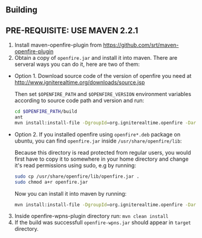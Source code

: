 Building
---
PRE-REQUISITE: USE MAVEN 2.2.1
---
1. Install maven-openfire-plugin from https://github.com/srt/maven-openfire-plugin
2. Obtain a copy of `openfire.jar` and install it into maven. There are serveral ways you can do it, here are two of them:
  * Option 1. Download source code of the version of openfire you need at http://www.igniterealtime.org/downloads/source.jsp

    Then set `$OPENFIRE_PATH` and `$OPENFIRE_VERSION` environment variables according to source code path and version and run:
    ```bash
    cd $OPENFIRE_PATH/build
    ant
    mvn install:install-file -DgroupId=org.igniterealtime.openfire -DartifactId=openfire -Dversion=$OPENFIRE_VERSION -Dpackaging=jar -DgeneratePom=true -Dfile=$OPENFIRE_PATH/target/openfire/lib/openfire.jar
    ```
  * Option 2. If you installed openfire using `openfire*.deb` package on ubuntu, you can find `openfire.jar` inside `/usr/share/openfire/lib`:

    Because this directory is read protected from regular users, you would first have to copy it to somewhere in your home directory and change it's read permissions using sudo, e.g by running:

    ```bash
    sudo cp /usr/share/openfire/lib/openfire.jar .
    sudo chmod a+r openfire.jar
    ```
    
    Now you can install it into maven by running:
    
    ```bash
    mvn install:install-file -DgroupId=org.igniterealtime.openfire -DartifactId=openfire -Dversion=$OPENFIRE_VERSION -Dpackaging=jar -DgeneratePom=true -Dfile=openfire.jar
    ```
3. Inside openfire-wpns-plugin directory run: `mvn clean install`
4. If the build was successfull `openfire-wpns.jar` should appear in `target` directory.
